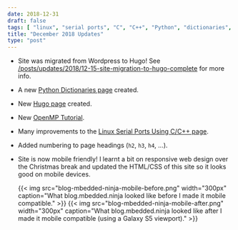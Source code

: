 ```yaml
---
date: 2018-12-31
draft: false
tags: [ "linux", "serial ports", "C", "C++", "Python", "dictionaries", "Hugo", "static site generation", "OpenMP" ]
title: "December 2018 Updates"
type: "post"
---
```


* Site was migrated from Wordpress to Hugo! See [/posts/updates/2018/12-15-site-migration-to-hugo-complete](/posts/updates/2018/12-15-site-migration-to-hugo-complete) for more info.

* A new [Python Dictionaries page](/programming/languages/python/python-dictionaries/) created.

* New [Hugo page](/programming/website-design/static-website-generators/hugo/) created.

* New [OpenMP Tutorial](/programming/languages/c-plus-plus/openmp-tutorial/).

* Many improvements to the [Linux Serial Ports Using C/C++ page](/programming/operating-systems/linux/linux-serial-ports-using-c-cpp/).

* Added numbering to page headings (`h2`, `h3`, `h4`, ...).

* Site is now mobile friendly! I learnt a bit on responsive web design over the Christmas break and updated the HTML/CSS of this site so it looks good on mobile devices.

    <div style="display: flex;">
    {{< img src="blog-mbedded-ninja-mobile-before.png" width="300px" caption="What blog.mbedded.ninja looked like before I made it mobile compatible."  >}}
    {{< img src="blog-mbedded-ninja-mobile-after.png" width="300px" caption="What blog.mbedded.ninja looked like after I made it mobile compatible (using a Galaxy S5 viewport)."  >}}
    </div>